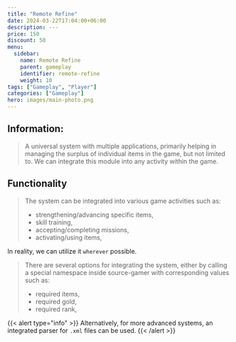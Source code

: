 ```yaml
---
title: "Remote Refine"
date: 2024-03-22T17:04:00+06:00
description: ---
price: 150
discount: 50
menu:
  sidebar:
    name: Remote Refine
    parent: gameplay
    identifier: remote-refine
    weight: 10
tags: ["Gameplay", "Player"]
categories: ["Gameplay"]
hero: images/main-photo.png
---
```



## Information:
> A universal system with multiple applications, primarily helping in managing the surplus of individual items in the game, but not limited to. We can integrate this module into any activity within the game.

## Functionality
> The system can be integrated into various game activities such as:
>- strengthening/advancing specific items,
>- skill training,
>- accepting/completing missions,
>- activating/using items,

In reality, we can utilize it `wherever` possible.

> There are several options for integrating the system, either by calling a special namespace inside source-gamer with corresponding values such as:
>- required items,
>- required gold,
>- required rank,

{{< alert type="info" >}}
Alternatively, for more advanced systems, an integrated parser for `.xml` files can be used.
{{< /alert >}}
